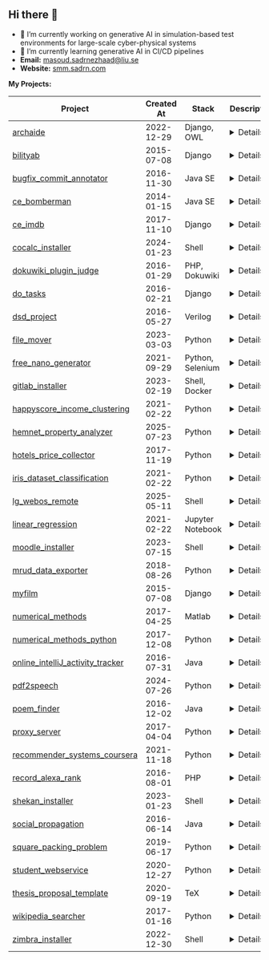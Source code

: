 ## Hi there 👋

- 🔭 I’m currently working on generative AI in simulation-based test environments for large-scale cyber-physical systems
- 🌱 I’m currently learning generative AI in CI/CD pipelines
- **Email:** masoud.sadrnezhaad@liu.se
- **Website:** [smm.sadrn.com](https://smm.sadrn.com)

**My Projects:**

| Project                                                                                                    | Created At | Stack         | Description                                                                                                                                                                                                                                                        |
| ----------------------------------- | ---------- | ---------------- | ------------------------------------------------------------------------------------------------------------------------------------------------------------------------------------------------------------------------------------------------------------------ |
| [archaide](https://github.com/smmsadrnezh/archaide)                                                    | 2022-12-29 | Django, OWL             | <details>Software architecture aide powered by Django and OWL that helps developers design, visualize, and analyze software architecture models with semantic reasoning capabilities.</details>                                                                                                                                                                                                               |
| [bilityab](https://github.com/smmsadrnezh/bilityab)                                                    | 2015-07-08 | Django             | <details> Persian ticket purchasing website powered by Django.</details>                                                                                                                                                                                                                                          |
| [bugfix\_commit\_annotator](https://github.com/smmsadrnezh/bugfix_commit_annotator)                    | 2016-11-30 | Java SE             | <details>Find all commits that contain bug fixes which were later fixed again in subsequent commits using JGit, assisting in tracking bug fix histories and improving code quality.</details>                                                                                                                                                                                             |
| [ce\_bomberman](https://github.com/smmsadrnezh/ce_bomberman)                                           | 2014-01-15 | Java SE             | <details>Bomberman game implemented in Standard Java.</details>                                                                                                                                                                                                                                          |
| [ce\_imdb](https://github.com/smmsadrnezh/ce_imdb)                                                     | 2017-11-10 | Django             | <details>No description provided.</details>                                                                                                                                                                                                                                          |
| [cocalc\_installer](https://github.com/smmsadrnezh/cocalc_installer)                                   | 2024-01-23 | Shell            | <details>Installation scripts for CoCalc and XePersian, automating setup of collaborative calculation environment and Persian language support for easier deployment.</details>                                                                                                                                                                                                                      |
| [dokuwiki\_plugin\_judge](https://github.com/smmsadrnezh/dokuwiki_plugin_judge)                        | 2016-01-29 | PHP, Dokuwiki              | <details>Judge plugin for DokuWiki, enabling enhanced evaluation and scoring capabilities within DokuWiki-based documentation systems.</details>                                                                                                                                                                                                                                         |
| [do\_tasks](https://github.com/smmsadrnezh/do_tasks)                                                   | 2016-02-21 | Django           | <details>Simple to‑do list manager implemented in Django to help users organize and track their daily tasks efficiently.</details>                                                                                                                                                                                                                   |
| [dsd\_project](https://github.com/smmsadrnezh/dsd_project)                                             | 2016-05-27 | Verilog          | <details>No description provided.</details>                                                                                                                                                                                                                                          |
| [file\_mover](https://github.com/smmsadrnezh/file_mover)                                               | 2023-03-03 | Python           | <details>Utility to move files from their real path and restore them back to their original locations, useful for file management and organization tasks.</details>                                                                                                                                                                                          |
| [free\_nano\_generator](https://github.com/smmsadrnezh/free_nano_generator)                            | 2021-09-29 | Python, Selenium           | <details>Automates generation of free Nano cryptocurrency using Selenium to interact with FreeNanoFaucet website.</details>                                                                                                                                                                                                           |
| [gitlab\_installer](https://github.com/smmsadrnezh/gitlab_installer)                                   | 2023-02-19 | Shell, Docker            | <details>Scripts to deploy GitLab Community Edition on a single server using Docker containers, simplifying GitLab installation and management.</details>                                                                                                                                                                                                        |
| [happyscore\_income\_clustering](https://github.com/smmsadrnezh/happyscore_income_clustering)          | 2021-02-22 | Python           | <details>Predicts happiness scores and performs clustering analysis based on individuals’ income data, useful for social science research and data analysis.</details>                                                                                                                                                                                                   |
| [hemnet\_property\_analyzer](https://github.com/smmsadrnezh/hemnet_property_analyzer)                  | 2025-07-23 | Python           | <details>Scrapes and analyzes property listings from Hemnet.se, scoring properties based on floor, price, rooms, and monthly fee, then exports the results to CSV for easy comparison and review in spreadsheet software.</details> |
| [hotels\_price\_collector](https://github.com/smmsadrnezh/hotels_price_collector)                      | 2017-11-19 | Python           | <details>Collects hotel price data implemented entirely in pure Python, useful for price comparison and travel planning.</details>                                                                                                                                                                                                                 |
| [iris\_dataset\_classification](https://github.com/smmsadrnezh/iris_dataset_classification)            | 2021-02-22 | Python           | <details>No description provided.</details>                                                                                                                                                                                                                                          |
| [lg\_webos\_remote](https://github.com/smmsadrnezh/lg_webos_remote)                                    | 2025-05-11 | Shell            | <details>Terminal-based controller for LG WebOS TVs using dialog menus. Supports power, volume, media controls, input selection, URL opening, app launching, and sending notifications.</details>                                                                             |
| [linear\_regression](https://github.com/smmsadrnezh/linear_regression)                                 | 2021-02-22 | Jupyter Notebook | <details>Analyzes the correlation between crime rates and housing locations using linear regression techniques in Jupyter Notebook.</details>                                                                                                                                                                                                |
| [moodle\_installer](https://github.com/smmsadrnezh/moodle_installer)                                   | 2023-07-15 | Shell            | <details>Scripts to deploy Moodle LMS on a single server using Docker containers for simplified setup and management.</details>                                                                                                                                                                                                           |
| [mrud\_data\_exporter](https://github.com/smmsadrnezh/mrud_data_exporter)                              | 2018-08-26 | Python           | <details>Extracts all transaction data from hmi.mrud.ir into a CSV file, implemented in Python for easy data analysis.</details>                                                                                                                                                                                |
| [myfilm](https://github.com/smmsadrnezh/myfilm)                                                        | 2015-07-08 | Django              | <details>No description provided.</details>                                                                                                                                                                                                                                          |
| [numerical\_methods](https://github.com/smmsadrnezh/numerical_methods)                                 | 2017-04-25 | Matlab           | <details>No description provided.</details>                                                                                                                                                                                                                                          |
| [numerical\_methods\_python](https://github.com/smmsadrnezh/numerical_methods_python)                  | 2017-12-08 | Python           | <details>Implementation of various numerical methods algorithms in Python for scientific and engineering computations.</details>                                                                                                                                                                                                                           |
| [online\_intelliJ\_activity\_tracker](https://github.com/smmsadrnezh/online_intelliJ_activity_tracker) | 2016-07-31 | Java             | <details>No description provided.</details>                                                                                                                                                                                                                                          |
| [pdf2speech](https://github.com/smmsadrnezh/pdf2speech)                                                | 2024-07-26 | Python           | <details>Converts PDF documents into MP3 audio files, enabling listening to written content.</details>                                                                                                                                                                                                                                           |
| [poem\_finder](https://github.com/smmsadrnezh/poem_finder)                                             | 2016-12-02 | Java             | <details>Reads Ganjoor poetry datasets, creates indexes, performs search and retrieval, and personalizes analysis using the Lucene library.</details>                                                                                                                                           |
| [proxy\_server](https://github.com/smmsadrnezh/proxy_server)                                           | 2017-04-04 | Python           | <details>No description provided.</details>                                                                                                                                                                                                                                          |
| [recommender\_systems\_coursera](https://github.com/smmsadrnezh/recommender_systems_coursera)          | 2021-11-18 | Python           | <details>Implements user-based and item-based collaborative filtering recommendation algorithms.</details>                                                                                                                                                                                                                  |
| [record\_alexa\_rank](https://github.com/smmsadrnezh/record_alexa_rank)                                | 2016-08-01 | PHP              | <details>No description provided.</details>                                                                                                                                                                                                                                          |
| [shekan\_installer](https://github.com/smmsadrnezh/shekan_installer)                                   | 2023-01-23 | Shell            | <details>Scripts to deploy V2Ray and OcServ VPN servers on Ubuntu systems for enhanced privacy and security.</details>                                                                                                                                                                                                                       |
| [social\_propagation](https://github.com/smmsadrnezh/social_propagation)                               | 2016-06-14 | Java             | <details>No description provided.</details>                                                                                                                                                                                                                                          |
| [square\_packing\_problem](https://github.com/smmsadrnezh/square_packing_problem)                      | 2019-06-17 | Python           | <details>Solution for the square packing problem implemented in Python 3, useful for optimization and spatial arrangement challenges.</details>                                                                                                                                                                                                       |
| [student\_webservice](https://github.com/smmsadrnezh/student_webservice)                               | 2020-12-27 | Python           | <details>SOAP web service for reading student info (XML) and REST web service for creating student records (JSON), facilitating student data management.</details>                                                                                                  |
| [thesis\_proposal\_template](https://github.com/smmsadrnezh/thesis_proposal_template) | 2020-09-19          | TeX              | <details>A LaTeX thesis proposal template for university students to help structure and format their proposals professionally.</details>                                                                             |
| [wikipedia\_searcher](https://github.com/smmsadrnezh/wikipedia_searcher) | 2017-01-16          | Python           | <details>Search Wikipedia and get results formatted as JSON, suitable for integration into applications.</details>                                                                                   |
| [zimbra\_installer](https://github.com/smmsadrnezh/zimbra_installer) | 2022-12-30          | Shell            | <details>Scripts to deploy the Zimbra mail server, automating installation and configuration.</details>                                                                                          |
